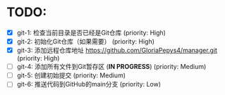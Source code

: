 # TODO:

- [x] git-1: 检查当前目录是否已经是Git仓库 (priority: High)
- [x] git-2: 初始化Git仓库（如果需要） (priority: High)
- [x] git-3: 添加远程仓库地址 https://github.com/GloriaPepys4/manager.git (priority: High)
- [ ] git-4: 添加所有文件到Git暂存区 (**IN PROGRESS**) (priority: Medium)
- [ ] git-5: 创建初始提交 (priority: Medium)
- [ ] git-6: 推送代码到GitHub的main分支 (priority: Low)
